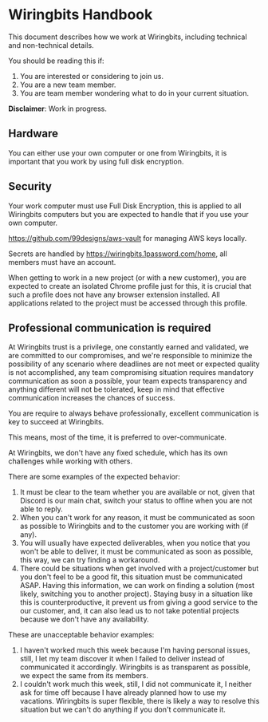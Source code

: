 # Wiringbits Handbook
This document describes how we work at Wiringbits, including technical and non-technical details.

You should be reading this if:

1. You are interested or considering to join us.
2. You are a new team member.
3. You are team member wondering what to do in your current situation.


**Disclaimer**: Work in progress.


## Hardware

You can either use your own computer or one from Wiringbits, it is important that you work by using full disk encryption.

## Security
Your work computer must use Full Disk Encryption, this is applied to all Wiringbits computers but you are expected to handle that if you use your own computer.

https://github.com/99designs/aws-vault for managing AWS keys locally.

Secrets are handled by https://wiringbits.1password.com/home, all members must have an account.

When getting to work in a new project (or with a new customer), you are expected to create an isolated Chrome profile just for this, it is crucial that such a profile does not have any browser extension installed. All applications related to the project must be accessed through this profile.

## Professional communication is required

At Wiringbits trust is a privilege, one constantly earned and validated, we are committed to our compromises, and we're responsible to minimize the possibility of any scenario where deadlines are not meet or expected quality is not accomplished, any team compromising situation requires mandatory communication as soon a possible, your team expects transparency and anything different will not be tolerated, keep in mind that effective communication increases the chances of success.

You are require to always behave professionally, excellent communication is key to succeed at Wiringbits.

This means, most of the time, it is preferred to over-communicate.

At Wiringbits, we don't have any fixed schedule, which has its own challenges while working with others.

There are some examples of the expected behavior:

1. It must be clear to the team whether you are available or not, given that Discord is our main chat, switch your status to offine when you are not able to reply.
2. When you can't work for any reason, it must be communicated as soon as possible to Wiringbits and to the customer you are working with (if any).
3. You will usually have expected deliverables, when you notice that you won't be able to deliver, it must be communicated as soon as possible, this way, we can try finding a workaround.
4. There could be situations when get involved with a project/customer but you don't feel to be a good fit, this situation must be communicated ASAP. Having this information, we can work on finding a solution (most likely, switching you to another project). Staying busy in a situation like this is counterproductive, it prevent us from giving a good service to the our customer, and, it can also lead us to not take potential projects because we don't have any availability.

These are unacceptable behavior examples:

1. I haven't worked much this week because I'm having personal issues, still, I let my team discover it when I failed to deliver instead of communicated it accordingly. Wiringbits is as transparent as possible, we expect the same from its members.
2. I couldn't work much this week, still, I did not communicate it, I neither ask for time off because I have already planned how to use my vacations. Wiringbits is super flexible, there is likely a way to resolve this situation but we can't do anything if you don't communicate it.
